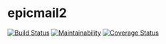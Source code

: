 # epicmail2

[![Build Status](https://travis-ci.com/HabibSentongo/epicmail2.svg?branch=api)](https://travis-ci.com/HabibSentongo/epicmail2)      [![Maintainability](https://api.codeclimate.com/v1/badges/c808281d4382afa9f7ba/maintainability)](https://codeclimate.com/github/HabibSentongo/epicmail2/maintainability)        [![Coverage Status](https://coveralls.io/repos/github/HabibSentongo/epicmail2/badge.svg?branch=api)](https://coveralls.io/github/HabibSentongo/epicmail2?branch=api)